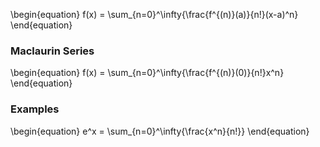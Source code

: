 \begin{equation}
f(x) = \sum_{n=0}^\infty{\frac{f^{(n)}(a)}{n!}(x-a)^n}
\end{equation}

### Maclaurin Series
\begin{equation}
f(x) = \sum_{n=0}^\infty{\frac{f^{(n)}(0)}{n!}x^n}
\end{equation}

### Examples

\begin{equation}
e^x = \sum_{n=0}^\infty{\frac{x^n}{n!}}
\end{equation}